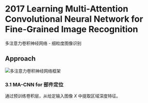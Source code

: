 # 2017 Learning Multi-Attention Convolutional Neural Network for Fine-Grained Image Recognition

多注意力卷积神经网络 - 细粒度图像识别

## Approach

![多注意力卷积神经网络框架](https://i.loli.net/2020/07/27/S382hvudJ76WKpN.png)

### 3.1 MA-CNN for 部件定位

通过预训练卷积层，从给定输入图像 $X$ 中提取区域深度特征。